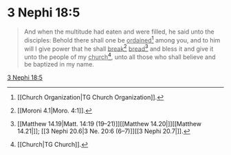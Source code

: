 # 3 Nephi 18:5

> And when the multitude had eaten and were filled, he said unto the disciples: Behold there shall one be <u>ordained</u>[^a] among you, and to him will I give power that he shall <u>break</u>[^b] <u>bread</u>[^c] and bless it and give it unto the people of my <u>church</u>[^d], unto all those who shall believe and be baptized in my name.

[3 Nephi 18:5](https://www.churchofjesuschrist.org/study/scriptures/bofm/3-ne/18?lang=eng&id=p5#p5)


[^a]: [[Church Organization|TG Church Organization]].  
[^b]: [[Moroni 4.1|Moro. 4:1]].  
[^c]: [[Matthew 14.19|Matt. 14:19 (19–21)]][[Matthew 14.20|]][[Matthew 14.21|]]; [[3 Nephi 20.6|3 Ne. 20:6 (6–7)]][[3 Nephi 20.7|]].  
[^d]: [[Church|TG Church]].  

